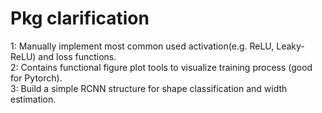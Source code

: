 # Pkg clarification
1: Manually implement most common used activation(e.g. ReLU, Leaky-ReLU) and loss functions.       
2: Contains functional figure plot tools to visualize training process (good for Pytorch).      
3: Build a simple RCNN structure for shape classification and width estimation.
